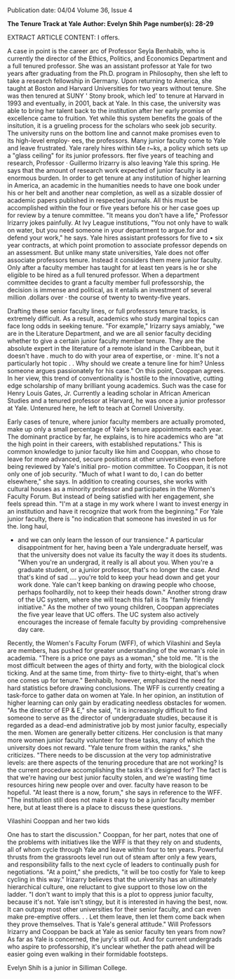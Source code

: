 Publication date: 04/04
Volume 36, Issue 4

**The Tenure Track at Yale**
**Author: Evelyn Shih**
**Page number(s): 28-29**

EXTRACT ARTICLE CONTENT:
I
offers.

A case in point is the career arc of
Professor Seyla Benhabib, who is currently
the director of the Ethics, Politics, and
Economics Department and a full tenured
professor. She was an assistant professor at
Yale for two years after graduating from the
Ph.D. program in Philosophy, then she left to
take a research fellowship in Germany. Upon
returning to America, she taught at Boston
and Harvard Universities for two years without
tenure. She was then tenured at SUNY
'
Stony brook, which led' to tenure at Harvard
in 1993 and eventually, in 2001, back at Yale.
In this case, the university was able to bring
her talent back to the
institution after her early
promise of excellence
came to fruition.
Yet while this system
benefits the goals of the
insitution, it is a grueling
process for the scholars
who seek job security.
The university runs on
the bottom line and cannot
make promises even
to its high-level employ-
ees, the professors. Many
junior faculty come to
Yale and leave frustrated.
Yale rarely hires within
t4e r~ks, a policy which
sets up a "glass ceiling"
for its junior professors.
fter five years of
teaching
and
research, Professor
·
Guillermo Irizarry is also
leaving Yale this spring.
He says that the amount
of research work expected of junior faculty is
an enormous burden. In order to get tenure at
any institution of higher learning in America,
an academic in the humanities needs to have
one book under his or her belt and another
near completion, as well as a sizable dossier of
academic papers published in respected journals. All this must be accomplished within
the four or five years before his or her case
goes up for review by a tenure committee. "It
means you don't have a life," Professor
Irizarry jokes painfully. At Ivy League institutions, "You not only have to walk on water,
but you need someone in your department to
argue.for and defend your work," he says.
Yale hires assistant professors for five to
•
six year contracts, at which point promotion
to associate professor depends on an assessment. But unlike many state universities, Yale
does not offer associate professors tenure.
Instead it considers them mere junior faculty.
Only after a faculty member has taught for at
least ten years is he or she eligible to be hired
as a full tenured professor.
When a department committee decides to
grant a faculty member full professorship, the
decision is immense and political, as it entails
an investment of several million .dollars over
· the course of twenty to twenty-five years.

Drafting these senior faculty lines, or full professors tenure tracks, is extremely difficult. As
a result, academics who study marginal topics
can face long odds in seeking tenure. "For
example," Irizarry says amiably, "we are in the
Literature Department, and we are all senior
faculty deciding whether to give a certain
junior faculty member tenure. They are the
absolute expert in the literature of a remote
island in the Caribbean, but it doesn't have .
much to do with your area of expertise, or ·
mine. It's not a particularly hot topic . . Why
should we create a tenure line for him? Unless
someone argues passionately for his case." On
this point, Cooppan agrees. In her view, this
trend of conventionality is hostile to the
innovative, cutting edge scholarship of many
brilliant young academics. Such was the case
for Henry Louis Gates, Jr. Currently a leading
scholar in African American Studies and a
tenured professor at Harvard, he was once a
junior professor at Yale. Untenured here, he
left to teach at Cornell University.


Early cases of tenure, where junior faculty
members are actually promoted, make up
only a small percentage of Yale's tenure
appointments each year. The dominant practice by far, he explains, is to hire academics
who are "at the high point in their careers,
with established reputations." This is common knowledge to junior faculty like him
and Cooppan, who chose to leave for more
advanced, secure positions at other universities even before
being reviewed by
Yale's initial pro-
motion committee.
To Cooppan,
it is not only one
of job security.
"Much of what I
want to do, I can
do better elsewhere," she says.
In addition to creating
courses, she
works with cultural
houses as a minority professor and participates
in
the
Women's Faculty
Forum.
But
instead of being
satisfied with her
engagement, she
feels spread thin.
"I'm at a stage in
my work where I
want to
invest
energy in an institution and have it recognize
that work from the beginning." For Yale
junior faculty, there is "no indication that
someone has invested in us for the. long haul,
- and we can only learn the lesson of our transience." A particular disappointment for her,
having been a Yale undergraduate herself, was
that the university does not value its faculty
the way it does its students. "When you're an
undergrad, it really is all about you. When
you're a graduate student, or a,junior professor, that's no longer the case. And that's kind
of sad .... you're told to keep your head down
and get your work done. Yale can't keep banking on drawing people who choose, perhaps
foolhardily, not to keep their heads down."
Another strong draw of the UC system,
where she will teach this fall is its "family
friendly initiative." As the mother of two
young children, Cooppan appreciates the five
year leave that UC offers. The UC system
also actively encourages the increase of
female faculty by providing ·comprehensive
day care.


Recently, the Women's Faculty Forum
(WFF), of which Vilashini and Seyla are members, has pushed for greater understanding
of the woman's role in academia. "There is
a price one pays as a woman," she told me.
"It is the most difficult between the ages of
thirty and forty, with the biological clock
ticking. And at the same time, from thirty-
five to thirty-eight, that's when one comes up
for tenure." Benhabib, however, emphasized
the need for hard statistics before drawing
conclusions. The WFF is currently creating a
task-force to gather data on women at Yale.
In her opinion, an institution of higher learning can only gain by eradicating needless
obstacles for women. "As the director of EP
& E," she said, "it is increasingly difficult to
find someone to serve as the director of
undergraduate studies, because it is regarded
as a dead-end administrative job by most
junior faculty, especially the men. Women
are generally
better
citizens.
Her
conclusion
is
that
many
more
women
junior
faculty
volunteer
for these
tasks,
many of
which the
university
does not
reward.
"Yale
tenure
from within the ranks," she criticizes. "There
needs to be discussion at the very top administrative levels: are there aspects of the tenuring procedure that are not working? Is the
current procedure accomplishing the tasks it's
designed for? The fact is that we're having our
best junior faculty stolen, and we're wasting
time
resources hiring new people over and
over.
faculty have
reason to be
hopeful. "At
least there is
a
now,
forum,"
she
says in reference
to the
WFF.
"The
institution
still does not
make it easy
to be a junior
faculty member
here, but
at least there
is a place to
discuss these
questions.


Vilashini Cooppan and her two kids


One has to
start the discussion." Cooppan, for her part,
notes that one of the problems with initiatives
like the
WFF is
that they
rely
on
and students, all
of whom
cycle
through
Yale and
leave
within
four
to
ten years.
Powerful
thrusts
from the
grassroots
level run
out
of
steam
after only a few years, and responsibility falls
to the next cycle of leaders to continually
push for negotiations. "At a point," she predicts, "it will be too costly for Yale to keep
cycling in this way."
Irizarry believes that the university has an
ultimately hierarchical culture, one reluctant
to give support to those
low on the ladder. "I don't
want to imply that this is a
plot to oppress junior faculty,
because it's not. Yale
isn't stingy, but it is interested in having the best,
now. It can outpay most
other universities for their
senior faculty, and can
even make pre-emptive
offers. . . Let them leave,
then let them come back
when they prove themselves. That is Yale's general
attitude."
Will Professors Irizarry
and Cooppan be back at
Yale as senior faculty ten
years from now? As far as
Yale is concerned, the
jury's still out. And for current
undergrads who
aspire to professorship, it's
unclear whether the path
ahead will be easier going
even walking in
their formidable footsteps.

Evelyn Shih is a junior in
Silliman College.